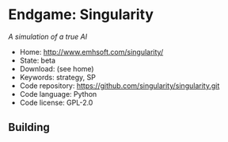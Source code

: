 # Endgame: Singularity

_A simulation of a true AI_

- Home: http://www.emhsoft.com/singularity/
- State: beta
- Download: (see home)
- Keywords: strategy, SP
- Code repository: https://github.com/singularity/singularity.git
- Code language: Python
- Code license: GPL-2.0

## Building

